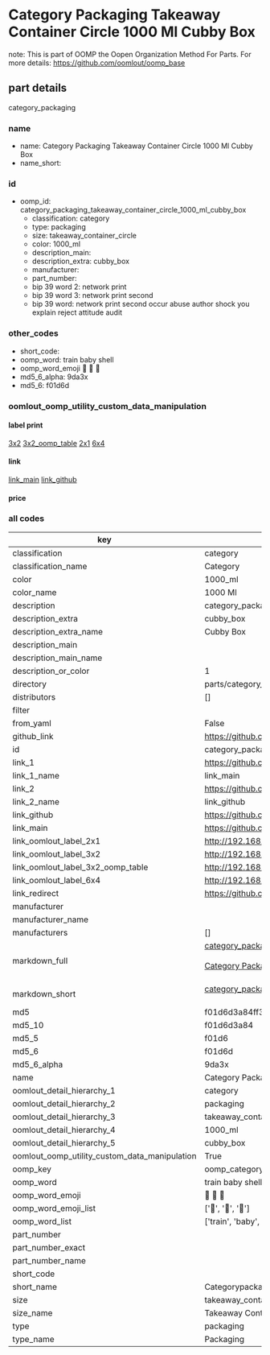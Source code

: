 # Category Packaging Takeaway Container Circle 1000 Ml Cubby Box  

note: This is part of OOMP the Oopen Organization Method For Parts. For more details: https://github.com/oomlout/oomp_base

##  part details
  



category_packaging



### name
* name: Category Packaging Takeaway Container Circle 1000 Ml Cubby Box
* name_short: 
### id
* oomp_id: category_packaging_takeaway_container_circle_1000_ml_cubby_box
  * classification: category
  * type: packaging
  * size: takeaway_container_circle
  * color: 1000_ml
  * description_main: 
  * description_extra: cubby_box
  * manufacturer: 
  * part_number: 
  * bip 39 word 2: network print
  * bip 39 word 3: network print second
  * bip 39 word: network print second occur abuse author shock you explain reject attitude audit

### other_codes
* short_code: 
* oomp_word: train baby shell
* oomp_word_emoji :train: :baby: :shell:
* md5_6_alpha: 9da3x
* md5_6: f01d6d






### oomlout_oomp_utility_custom_data_manipulation
#### label print
[3x2](http://192.168.1.245:1112/?label=oomp%209da3x)
[3x2_oomp_table](http://192.168.1.108:1112/?label=oomp%209da3x)
[2x1](http://192.168.1.242:1112/?label=oomp%209da3x)
[6x4](http://192.168.1.55:1112/?label=oomp%209da3x)    

#### link

[link_main](https://github.com/oomlout/oomlout_oomp_version_1_messy/tree/main/parts/category_packaging_takeaway_container_circle_1000_ml_cubby_box) [link_github](https://github.com/oomlout/oomlout_oomp_version_1_messy/tree/main/parts/category_packaging_takeaway_container_circle_1000_ml_cubby_box)                             

#### price







### all codes 
| key | value |  
| --- | --- |  
| classification | category |  
| classification_name | Category |  
| color | 1000_ml |  
| color_name | 1000 Ml |  
| description | category_packaging |  
| description_extra | cubby_box |  
| description_extra_name | Cubby Box |  
| description_main |  |  
| description_main_name |  |  
| description_or_color | 1  |  
| directory | parts/category_packaging_takeaway_container_circle_1000_ml_cubby_box |  
| distributors | [] |  
| filter |  |  
| from_yaml | False |  
| github_link | https://github.com/oomlout/oomlout_oomp_part_src/tree/main/parts/category_packaging_takeaway_container_circle_1000_ml_cubby_box |  
| id | category_packaging_takeaway_container_circle_1000_ml_cubby_box |  
| link_1 | https://github.com/oomlout/oomlout_oomp_version_1_messy/tree/main/parts/category_packaging_takeaway_container_circle_1000_ml_cubby_box |  
| link_1_name | link_main |  
| link_2 | https://github.com/oomlout/oomlout_oomp_version_1_messy/tree/main/parts/category_packaging_takeaway_container_circle_1000_ml_cubby_box |  
| link_2_name | link_github |  
| link_github | https://github.com/oomlout/oomlout_oomp_version_1_messy/tree/main/parts/category_packaging_takeaway_container_circle_1000_ml_cubby_box |  
| link_main | https://github.com/oomlout/oomlout_oomp_version_1_messy/tree/main/parts/category_packaging_takeaway_container_circle_1000_ml_cubby_box |  
| link_oomlout_label_2x1 | http://192.168.1.242:1112/?label=oomp%209da3x |  
| link_oomlout_label_3x2 | http://192.168.1.245:1112/?label=oomp%209da3x |  
| link_oomlout_label_3x2_oomp_table | http://192.168.1.108:1112/?label=oomp%209da3x |  
| link_oomlout_label_6x4 | http://192.168.1.55:1112/?label=oomp%209da3x |  
| link_redirect | https://github.com/oomlout/oomlout_oomp_version_1_messy/tree/main/parts/category_packaging_takeaway_container_circle_1000_ml_cubby_box |  
| manufacturer |  |  
| manufacturer_name |  |  
| manufacturers | [] |  
| markdown_full | [category_packaging_takeaway_container_circle_1000_ml_cubby_box](none)<br>[](none)<br>[Category Packaging Takeaway Container Circle 1000 Ml Cubby Box](none)<br><br> |  
| markdown_short | [category_packaging_takeaway_container_circle_1000_ml_cubby_box](none)<br><br> |  
| md5 | f01d6d3a84ff38c83d80998d84eab4a6 |  
| md5_10 | f01d6d3a84 |  
| md5_5 | f01d6 |  
| md5_6 | f01d6d |  
| md5_6_alpha | 9da3x |  
| name | Category Packaging Takeaway Container Circle 1000 Ml Cubby Box |  
| oomlout_detail_hierarchy_1 | category |  
| oomlout_detail_hierarchy_2 | packaging |  
| oomlout_detail_hierarchy_3 | takeaway_container_circle |  
| oomlout_detail_hierarchy_4 | 1000_ml |  
| oomlout_detail_hierarchy_5 | cubby_box |  
| oomlout_oomp_utility_custom_data_manipulation | True |  
| oomp_key | oomp_category_packaging_takeaway_container_circle_1000_ml_cubby_box |  
| oomp_word | train baby shell |  
| oomp_word_emoji | :train: :baby: :shell: |  
| oomp_word_emoji_list | [':train:', ':baby:', ':shell:'] |  
| oomp_word_list | ['train', 'baby', 'shell'] |  
| part_number |  |  
| part_number_exact |  |  
| part_number_name |  |  
| short_code |  |  
| short_name | Categorypackaging |  
| size | takeaway_container_circle |  
| size_name | Takeaway Container Circle |  
| type | packaging |  
| type_name | Packaging |  
